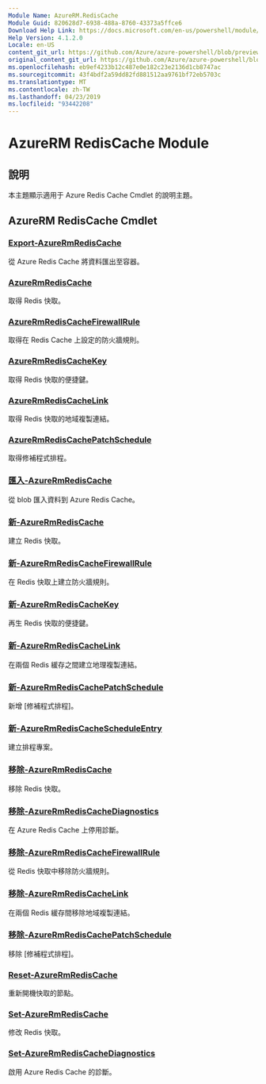 ```yaml
---
Module Name: AzureRM.RedisCache
Module Guid: 820628d7-6938-488a-8760-43373a5ffce6
Download Help Link: https://docs.microsoft.com/en-us/powershell/module/azurerm.rediscache
Help Version: 4.1.2.0
Locale: en-US
content_git_url: https://github.com/Azure/azure-powershell/blob/preview/src/ResourceManager/RedisCache/Commands.RedisCache/help/AzureRM.RedisCache.md
original_content_git_url: https://github.com/Azure/azure-powershell/blob/preview/src/ResourceManager/RedisCache/Commands.RedisCache/help/AzureRM.RedisCache.md
ms.openlocfilehash: eb9ef4233b12c487e0e182c23e2136d1cb8747ac
ms.sourcegitcommit: 43f4bdf2a59dd82fd881512aa9761bf72eb5703c
ms.translationtype: MT
ms.contentlocale: zh-TW
ms.lasthandoff: 04/23/2019
ms.locfileid: "93442208"
---
```

# AzureRM RedisCache Module
## 說明
本主題顯示適用于 Azure Redis Cache Cmdlet 的說明主題。

## AzureRM RedisCache Cmdlet
### [Export-AzureRmRedisCache](Export-AzureRmRedisCache.md)
從 Azure Redis Cache 將資料匯出至容器。

### [AzureRmRedisCache](Get-AzureRmRedisCache.md)
取得 Redis 快取。

### [AzureRmRedisCacheFirewallRule](Get-AzureRmRedisCacheFirewallRule.md)
取得在 Redis Cache 上設定的防火牆規則。

### [AzureRmRedisCacheKey](Get-AzureRmRedisCacheKey.md)
取得 Redis 快取的便捷鍵。

### [AzureRmRedisCacheLink](Get-AzureRmRedisCacheLink.md)
取得 Redis 快取的地域複製連結。

### [AzureRmRedisCachePatchSchedule](Get-AzureRmRedisCachePatchSchedule.md)
取得修補程式排程。

### [匯入-AzureRmRedisCache](Import-AzureRmRedisCache.md)
從 blob 匯入資料到 Azure Redis Cache。

### [新-AzureRmRedisCache](New-AzureRmRedisCache.md)
建立 Redis 快取。

### [新-AzureRmRedisCacheFirewallRule](New-AzureRmRedisCacheFirewallRule.md)
在 Redis 快取上建立防火牆規則。

### [新-AzureRmRedisCacheKey](New-AzureRmRedisCacheKey.md)
再生 Redis 快取的便捷鍵。

### [新-AzureRmRedisCacheLink](New-AzureRmRedisCacheLink.md)
在兩個 Redis 緩存之間建立地理複製連結。

### [新-AzureRmRedisCachePatchSchedule](New-AzureRmRedisCachePatchSchedule.md)
新增 [修補程式排程]。

### [新-AzureRmRedisCacheScheduleEntry](New-AzureRmRedisCacheScheduleEntry.md)
建立排程專案。

### [移除-AzureRmRedisCache](Remove-AzureRmRedisCache.md)
移除 Redis 快取。

### [移除-AzureRmRedisCacheDiagnostics](Remove-AzureRmRedisCacheDiagnostics.md)
在 Azure Redis Cache 上停用診斷。

### [移除-AzureRmRedisCacheFirewallRule](Remove-AzureRmRedisCacheFirewallRule.md)
從 Redis 快取中移除防火牆規則。

### [移除-AzureRmRedisCacheLink](Remove-AzureRmRedisCacheLink.md)
在兩個 Redis 緩存間移除地域複製連結。

### [移除-AzureRmRedisCachePatchSchedule](Remove-AzureRmRedisCachePatchSchedule.md)
移除 [修補程式排程]。

### [Reset-AzureRmRedisCache](Reset-AzureRmRedisCache.md)
重新開機快取的節點。

### [Set-AzureRmRedisCache](Set-AzureRmRedisCache.md)
修改 Redis 快取。

### [Set-AzureRmRedisCacheDiagnostics](Set-AzureRmRedisCacheDiagnostics.md)
啟用 Azure Redis Cache 的診斷。

